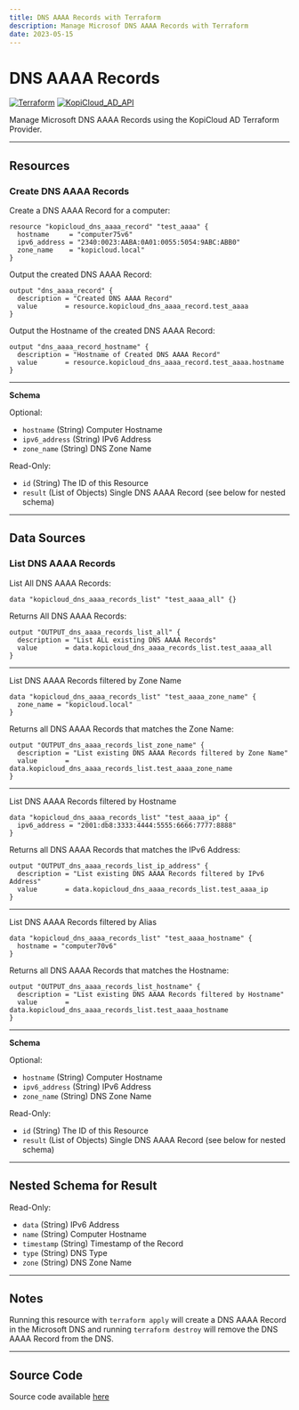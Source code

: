 ```yaml
---
title: DNS AAAA Records with Terraform
description: Manage Microsof DNS AAAA Records with Terraform
date: 2023-05-15
---
```


# DNS AAAA Records
[![Terraform](https://img.shields.io/badge/terraform-v1.3+-blue.svg)](https://www.terraform.io/downloads.html) [![KopiCloud_AD_API](https://img.shields.io/badge/kopiCloud_ad-v1.0+-blueviolet.svg)](https://www.kopicloud-ad-api.com)

Manage Microsoft DNS AAAA Records using the KopiCloud AD Terraform Provider.

----

## Resources

### Create DNS AAAA Records

Create a DNS AAAA Record for a computer:

```
resource "kopicloud_dns_aaaa_record" "test_aaaa" {
  hostname     = "computer75v6"
  ipv6_address = "2340:0023:AABA:0A01:0055:5054:9ABC:ABB0"
  zone_name    = "kopicloud.local"
}
```


Output the created DNS AAAA Record:

```
output "dns_aaaa_record" {
  description = "Created DNS AAAA Record"
  value       = resource.kopicloud_dns_aaaa_record.test_aaaa
}
```


Output the Hostname of the created DNS AAAA Record:

```
output "dns_aaaa_record_hostname" {
  description = "Hostname of Created DNS AAAA Record"
  value       = resource.kopicloud_dns_aaaa_record.test_aaaa.hostname
}
```

----

**Schema**

Optional:

- ```hostname``` (String) Computer Hostname
- ```ipv6_address``` (String) IPv6 Address
- ```zone_name``` (String) DNS Zone Name

Read-Only:

- ```id``` (String) The ID of this Resource
- ```result``` (List of Objects) Single DNS AAAA Record (see below for nested schema)

----

## Data Sources

### List DNS AAAA Records

List All DNS AAAA Records:

```
data "kopicloud_dns_aaaa_records_list" "test_aaaa_all" {}
```


Returns All DNS AAAA Records:

```
output "OUTPUT_dns_aaaa_records_list_all" {
  description = "List ALL existing DNS AAAA Records"
  value       = data.kopicloud_dns_aaaa_records_list.test_aaaa_all
}
```

----

List DNS AAAA Records filtered by Zone Name

```
data "kopicloud_dns_aaaa_records_list" "test_aaaa_zone_name" {
  zone_name = "kopicloud.local"
}
```


Returns all DNS AAAA Records that matches the Zone Name:

```
output "OUTPUT_dns_aaaa_records_list_zone_name" {
  description = "List existing DNS AAAA Records filtered by Zone Name"
  value       = data.kopicloud_dns_aaaa_records_list.test_aaaa_zone_name
}
```

----

List DNS AAAA Records filtered by Hostname

```
data "kopicloud_dns_aaaa_records_list" "test_aaaa_ip" {
  ipv6_address = "2001:db8:3333:4444:5555:6666:7777:8888"
}
```


Returns all DNS AAAA Records that matches the IPv6 Address:

```
output "OUTPUT_dns_aaaa_records_list_ip_address" {
  description = "List existing DNS AAAA Records filtered by IPv6 Address"
  value       = data.kopicloud_dns_aaaa_records_list.test_aaaa_ip
}
```

----

List DNS AAAA Records filtered by Alias

```
data "kopicloud_dns_aaaa_records_list" "test_aaaa_hostname" {
  hostname = "computer70v6"
}
```


Returns all DNS AAAA Records that matches the Hostname:

```
output "OUTPUT_dns_aaaa_records_list_hostname" {
  description = "List existing DNS AAAA Records filtered by Hostname"
  value       = data.kopicloud_dns_aaaa_records_list.test_aaaa_hostname
}
```

----

**Schema**

Optional:

- ```hostname``` (String) Computer Hostname
- ```ipv6_address``` (String) IPv6 Address
- ```zone_name``` (String) DNS Zone Name

Read-Only:

- ```id``` (String) The ID of this Resource
- ```result``` (List of Objects) Single DNS AAAA Record (see below for nested schema)

----

## Nested Schema for Result

Read-Only:

- ```data``` (String) IPv6 Address
- ```name``` (String) Computer Hostname
- ```timestamp``` (String) Timestamp of the Record
- ```type``` (String) DNS Type
- ```zone``` (String) DNS Zone Name

----

## Notes

Running this resource with ```terraform apply``` will create a DNS AAAA Record in the Microsoft DNS and running ```terraform destroy``` will remove the DNS AAAA Record from the DNS.

----

## Source Code

Source code available [here](https://github.com/KopiCloud-AD-API/terraform-kopicloud-ad-api-dns-aaaa-records)
